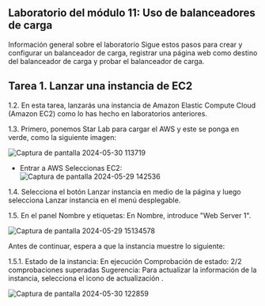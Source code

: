 ## Laboratorio del módulo 11: Uso de balanceadores de carga
Información general sobre el laboratorio
Sigue estos pasos para crear y configurar un balanceador de carga, registrar una página web como destino del balanceador de carga y probar el balanceador de carga.

## Tarea 1. Lanzar una instancia de EC2
1.2. En esta tarea, lanzarás una instancia de Amazon Elastic Compute Cloud (Amazon EC2) como lo has hecho en laboratorios anteriores.

1.3. Primero, ponemos Star Lab para cargar el AWS y este se ponga en verde, como la siguiente imagen:

![Captura de pantalla 2024-05-30 113719](https://github.com/Lila-Huanca/Trabajos-individuales-COMUNICACION-DE-DATOS-Y-REDES/assets/166184502/caca8ea1-2f82-428c-b45d-beea623281d1)

- Entrar a AWS Seleccionas EC2:
![Captura de pantalla 2024-05-29 142536](https://github.com/Lila-Huanca/Trabajos-individuales-COMUNICACION-DE-DATOS-Y-REDES/assets/166184502/0252c52c-1b61-4bcb-ba8e-085557db683f)

1.4. Selecciona el botón Lanzar instancia en medio de la página y luego selecciona Lanzar instancia en el menú desplegable.



1.5. En el panel Nombre y etiquetas:
En Nombre, introduce "Web Server 1".

![Captura de pantalla 2024-05-29 15134578](https://github.com/Lila-Huanca/Trabajos-individuales-COMUNICACION-DE-DATOS-Y-REDES/assets/166184502/6e4bf162-2a70-481d-abd9-f8b5dc6b3956)

Antes de continuar, espera a que la instancia muestre lo siguiente:

1.5.1. Estado de la instancia:  En ejecución
Comprobación de estado:  2/2 comprobaciones superadas
Sugerencia: Para actualizar la información de la instancia, selecciona el icono de actualización .

![Captura de pantalla 2024-05-30 122859](https://github.com/Lila-Huanca/Trabajos-individuales-COMUNICACION-DE-DATOS-Y-REDES/assets/166184502/a88a83c7-ff4f-4087-888d-c8539fe4ee5b)


